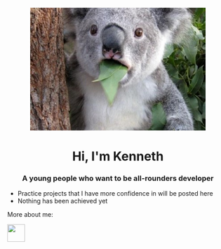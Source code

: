 <p align="center"><img src="吓.jpg"></p>

<h1 align="center">Hi, I'm Kenneth</h1>
<h3 align="center">A young people who want to be all-rounders developer</h3>

- Practice projects that I have more confidence in will be posted here
- Nothing has been achieved yet


More about me:
<p><a href="https://steamcommunity.com/id/kenneths0501/"><img src="https://upload.wikimedia.org/wikipedia/commons/thumb/8/83/Steam_icon_logo.svg/2048px-Steam_icon_logo.svg.png" height="40" width="40"></a>

